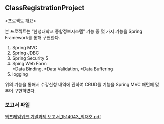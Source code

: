 ## ClassRegistrationProject

<프로젝트 개요><br>

본 프로젝트는 “한성대학교 종합정보시스템” 기능 중 몇 가지 기능을 Spring Framework를 통해 구현한다.<br>

1. Spring MVC <br>
2. Spring JDBC<br>
3. Spring Security 5 <br>
4. Sping Web Form <br>
*Data Binding, 
*Data Validation, 
*Data Buffering<br>
5. logging

위의 기능을 통해서 수강신청 내역에 관하여 CRUD를 기능을 Spring MVC 패턴에 맞추어 구현하였다. 


### 보고서 파일
[웹프레임워크 기말과제 보고서_1514043_최재호.pdf](https://github.com/jaero0725/ClassRegistrationProject/files/6139338/_1514043_.pdf)
